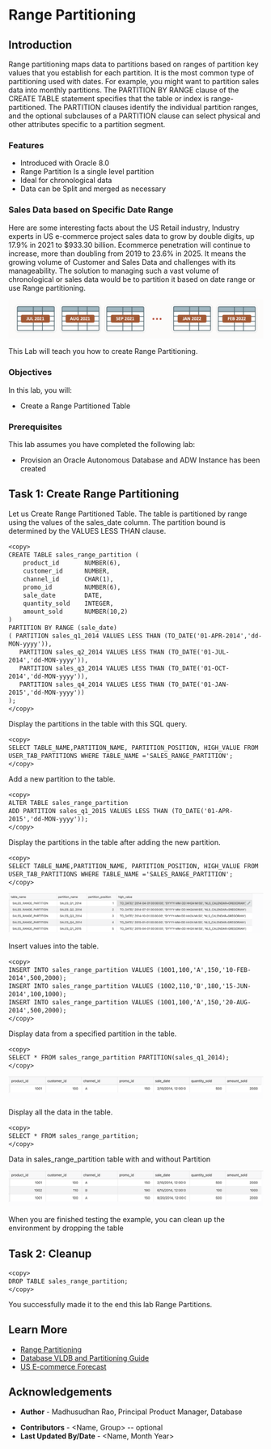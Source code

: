 # Range Partitioning

## Introduction

Range partitioning maps data to partitions based on ranges of partition key values that you establish for each partition. It is the most common type of partitioning used with dates. For example, you might want to partition sales data into monthly partitions. The PARTITION BY RANGE clause of the CREATE TABLE statement specifies that the table or index is range-partitioned. The PARTITION clauses identify the individual partition ranges, and the optional subclauses of a PARTITION clause can select physical and other attributes specific to a partition segment.

### Features
 
*	Introduced with Oracle 8.0
*	Range Partition Is a single level partition
*	Ideal for chronological data 
*	Data can be Split and merged as necessary

### Sales Data based on Specific Date Range

Here are some interesting facts about the US Retail industry, Industry experts in US e-commerce project sales data to grow by double digits, up 17.9% in 2021 to $933.30 billion. Ecommerce penetration will continue to increase, more than doubling from 2019 to 23.6% in 2025. It means the growing volume of Customer and Sales Data and challenges with its manageability. The solution to managing such a vast volume of chronological or sales data would be to partition it based on date range or use Range partitioning.

![Image alt text](images/lab1_04.png "Range Partition")


This Lab will teach you how to create Range Partitioning. 

### Objectives
 
In this lab, you will:
* Create a Range Partitioned Table  

### Prerequisites
This lab assumes you have completed the following lab:

- Provision an Oracle Autonomous Database and ADW Instance has been created
  
## Task 1: Create Range Partitioning

Let us Create Range Partitioned Table. The table is partitioned by range using the values of the sales\_date column. The partition bound is determined by the VALUES LESS THAN clause. 

```
<copy>
CREATE TABLE sales_range_partition ( 
    product_id       NUMBER(6), 
    customer_id      NUMBER, 
    channel_id       CHAR(1), 
    promo_id         NUMBER(6), 
    sale_date        DATE, 
    quantity_sold    INTEGER, 
    amount_sold      NUMBER(10,2) 
) 
PARTITION BY RANGE (sale_date) 
( PARTITION sales_q1_2014 VALUES LESS THAN (TO_DATE('01-APR-2014','dd-MON-yyyy')), 
   PARTITION sales_q2_2014 VALUES LESS THAN (TO_DATE('01-JUL-2014','dd-MON-yyyy')), 
   PARTITION sales_q3_2014 VALUES LESS THAN (TO_DATE('01-OCT-2014','dd-MON-yyyy')), 
   PARTITION sales_q4_2014 VALUES LESS THAN (TO_DATE('01-JAN-2015','dd-MON-yyyy')) 
);
</copy>
```  

Display the partitions in the table with this SQL query.

```
<copy> 
SELECT TABLE_NAME,PARTITION_NAME, PARTITION_POSITION, HIGH_VALUE FROM USER_TAB_PARTITIONS WHERE TABLE_NAME ='SALES_RANGE_PARTITION';
</copy>
```

Add a new partition to the table.

```
<copy>
ALTER TABLE sales_range_partition 
ADD PARTITION sales_q1_2015 VALUES LESS THAN (TO_DATE('01-APR-2015','dd-MON-yyyy'));
</copy>
```

Display the partitions in the table after adding the new partition.

```
<copy>
SELECT TABLE_NAME,PARTITION_NAME, PARTITION_POSITION, HIGH_VALUE FROM USER_TAB_PARTITIONS WHERE TABLE_NAME ='SALES_RANGE_PARTITION';
</copy>
```

![Image alt text](images/lab1_01.png "USER_TAB_PARTITIONS Data")

Insert values into the table.

```
<copy>
INSERT INTO sales_range_partition VALUES (1001,100,'A',150,'10-FEB-2014',500,2000);
INSERT INTO sales_range_partition VALUES (1002,110,'B',180,'15-JUN-2014',100,1000);
INSERT INTO sales_range_partition VALUES (1001,100,'A',150,'20-AUG-2014',500,2000);
</copy>
```
  
Display data from a specified partition in the table. 

```
<copy>
SELECT * FROM sales_range_partition PARTITION(sales_q1_2014);
</copy>
```

![Image alt text](images/lab1_02.png "sales_range_partition Data with Partition")

Display all the data in the table.

```
<copy>
SELECT * FROM sales_range_partition;
</copy>
```

Data in sales\_range\_partition table with and without Partition

![Image alt text](images/lab1_03.png "sales_range_partition Data")
 
When you are finished testing the example, you can clean up the environment by dropping the table 

## Task 2: Cleanup
 
```
<copy>
DROP TABLE sales_range_partition; 
</copy>
```
  
You successfully made it to the end this lab Range Partitions.   

## Learn More

* [Range Partitioning](https://livesql.oracle.com/apex/livesql/docs/vldbg/partitioning/range-partitioning-example.html)
* [Database VLDB and Partitioning Guide](https://docs.oracle.com/en/database/oracle/oracle-database/21/vldbg/partition-create-tables-indexes.html)
* [US E-commerce Forecast](https://www.emarketer.com/content/us-ecommerce-forecast-2021)


## Acknowledgements
- **Author** - Madhusudhan Rao, Principal Product Manager, Database
* **Contributors** -  <Name, Group> -- optional
* **Last Updated By/Date** - <Name, Month Year>

